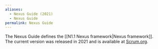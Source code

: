 ```yaml
---
aliases:
  - Nexus Guide (2021)
  - Nexus Guide
permalink: Nexus Guide
---
```

The Nexus Guide defines the [[N1.1 Nexus framework|Nexus framework]]. The current version was released in 2021 and is available at [Scrum.org](https://www.scrum.org/resources/nexus-guide).

